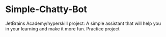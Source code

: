 # Simple-Chatty-Bot
JetBrains Academy/hyperskill project: A simple assistant that will help you in your learning and make it more fun.
Practice project
